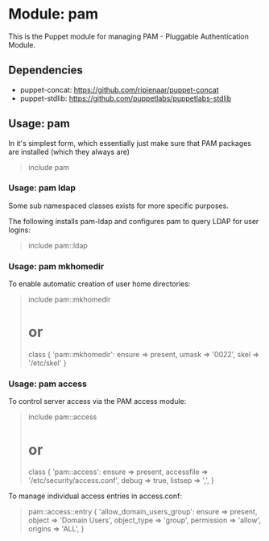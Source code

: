 # Module: pam

This is the Puppet module for managing PAM - Pluggable Authentication Module.

## Dependencies

* puppet-concat: https://github.com/ripienaar/puppet-concat
* puppet-stdlib: https://github.com/puppetlabs/puppetlabs-stdlib

## Usage: pam

In it's simplest form, which essentially just make sure that PAM packages
are installed (which they always are)

> include pam

### Usage: pam ldap

Some sub namespaced classes exists for more specific purposes.

The following installs pam-ldap and configures pam to query LDAP for user logins:
	
> include pam::ldap

### Usage: pam mkhomedir

To enable automatic creation of user home directories:

> include pam::mkhomedir
> # or
> class { 'pam::mkhomedir':
>  ensure => present,
>  umask  => '0022',
>  skel   => '/etc/skel'
> }

### Usage: pam access

To control server access via the PAM access module:

> include pam::access
> # or
> class { 'pam::access':
>   ensure     => present,
>   accessfile => '/etc/security/access.conf',
>   debug      => true,
>   listsep    => ',',
> }

To manage individual access entries in access.conf:

> pam::access::entry { 'allow_domain_users_group':
>   ensure      => present,
>   object      => 'Domain Users',
>   object_type => 'group',
>   permission  => 'allow',
>   origins     => 'ALL',
> }


